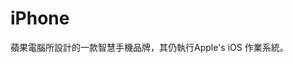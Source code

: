 [Title]: # (iPhone)
[Difficulty]: # (初學者)
[Order]: # (58)

# iPhone

蘋果電腦所設計的一款智慧手機品牌，其仍執行Apple's iOS 作業系統。